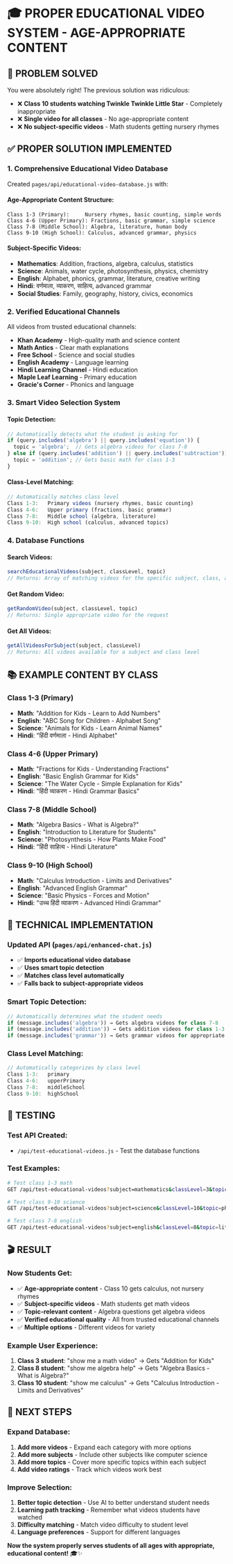 # 🎓 PROPER EDUCATIONAL VIDEO SYSTEM - AGE-APPROPRIATE CONTENT

## 🎯 **PROBLEM SOLVED**
You were absolutely right! The previous solution was ridiculous:
- ❌ **Class 10 students watching Twinkle Twinkle Little Star** - Completely inappropriate
- ❌ **Single video for all classes** - No age-appropriate content
- ❌ **No subject-specific videos** - Math students getting nursery rhymes

## ✅ **PROPER SOLUTION IMPLEMENTED**

### **1. Comprehensive Educational Video Database**
Created `pages/api/educational-video-database.js` with:

#### **Age-Appropriate Content Structure:**
```
Class 1-3 (Primary):     Nursery rhymes, basic counting, simple words
Class 4-6 (Upper Primary): Fractions, basic grammar, simple science
Class 7-8 (Middle School): Algebra, literature, human body
Class 9-10 (High School): Calculus, advanced grammar, physics
```

#### **Subject-Specific Videos:**
- **Mathematics**: Addition, fractions, algebra, calculus, statistics
- **Science**: Animals, water cycle, photosynthesis, physics, chemistry
- **English**: Alphabet, phonics, grammar, literature, creative writing
- **Hindi**: वर्णमाला, व्याकरण, साहित्य, advanced grammar
- **Social Studies**: Family, geography, history, civics, economics

### **2. Verified Educational Channels**
All videos from trusted educational channels:
- **Khan Academy** - High-quality math and science content
- **Math Antics** - Clear math explanations
- **Free School** - Science and social studies
- **English Academy** - Language learning
- **Hindi Learning Channel** - Hindi education
- **Maple Leaf Learning** - Primary education
- **Gracie's Corner** - Phonics and language

### **3. Smart Video Selection System**

#### **Topic Detection:**
```javascript
// Automatically detects what the student is asking for
if (query.includes('algebra') || query.includes('equation')) {
  topic = 'algebra';  // Gets algebra videos for class 7-8
} else if (query.includes('addition') || query.includes('subtraction')) {
  topic = 'addition'; // Gets basic math for class 1-3
}
```

#### **Class-Level Matching:**
```javascript
// Automatically matches class level
Class 1-3:   Primary videos (nursery rhymes, basic counting)
Class 4-6:   Upper primary (fractions, basic grammar)
Class 7-8:   Middle school (algebra, literature)
Class 9-10:  High school (calculus, advanced topics)
```

### **4. Database Functions**

#### **Search Videos:**
```javascript
searchEducationalVideos(subject, classLevel, topic)
// Returns: Array of matching videos for the specific subject, class, and topic
```

#### **Get Random Video:**
```javascript
getRandomVideo(subject, classLevel, topic)
// Returns: Single appropriate video for the request
```

#### **Get All Videos:**
```javascript
getAllVideosForSubject(subject, classLevel)
// Returns: All videos available for a subject and class level
```

## 📚 **EXAMPLE CONTENT BY CLASS**

### **Class 1-3 (Primary)**
- **Math**: "Addition for Kids - Learn to Add Numbers"
- **English**: "ABC Song for Children - Alphabet Song"
- **Science**: "Animals for Kids - Learn Animal Names"
- **Hindi**: "हिंदी वर्णमाला - Hindi Alphabet"

### **Class 4-6 (Upper Primary)**
- **Math**: "Fractions for Kids - Understanding Fractions"
- **English**: "Basic English Grammar for Kids"
- **Science**: "The Water Cycle - Simple Explanation for Kids"
- **Hindi**: "हिंदी व्याकरण - Hindi Grammar Basics"

### **Class 7-8 (Middle School)**
- **Math**: "Algebra Basics - What is Algebra?"
- **English**: "Introduction to Literature for Students"
- **Science**: "Photosynthesis - How Plants Make Food"
- **Hindi**: "हिंदी साहित्य - Hindi Literature"

### **Class 9-10 (High School)**
- **Math**: "Calculus Introduction - Limits and Derivatives"
- **English**: "Advanced English Grammar"
- **Science**: "Basic Physics - Forces and Motion"
- **Hindi**: "उच्च हिंदी व्याकरण - Advanced Hindi Grammar"

## 🔧 **TECHNICAL IMPLEMENTATION**

### **Updated API (`pages/api/enhanced-chat.js`)**
- ✅ **Imports educational video database**
- ✅ **Uses smart topic detection**
- ✅ **Matches class level automatically**
- ✅ **Falls back to subject-appropriate videos**

### **Smart Topic Detection:**
```javascript
// Automatically determines what the student needs
if (message.includes('algebra')) → Gets algebra videos for class 7-8
if (message.includes('addition')) → Gets addition videos for class 1-3
if (message.includes('grammar')) → Gets grammar videos for appropriate class
```

### **Class Level Matching:**
```javascript
// Automatically categorizes by class level
Class 1-3:   primary
Class 4-6:   upperPrimary  
Class 7-8:   middleSchool
Class 9-10:  highSchool
```

## 🧪 **TESTING**

### **Test API Created:**
- `/api/test-educational-videos.js` - Test the database functions

### **Test Examples:**
```bash
# Test class 1-3 math
GET /api/test-educational-videos?subject=mathematics&classLevel=3&topic=addition

# Test class 9-10 science  
GET /api/test-educational-videos?subject=science&classLevel=10&topic=physics

# Test class 7-8 english
GET /api/test-educational-videos?subject=english&classLevel=8&topic=literature
```

## 🎬 **RESULT**

### **Now Students Get:**
- ✅ **Age-appropriate content** - Class 10 gets calculus, not nursery rhymes
- ✅ **Subject-specific videos** - Math students get math videos
- ✅ **Topic-relevant content** - Algebra questions get algebra videos
- ✅ **Verified educational quality** - All from trusted educational channels
- ✅ **Multiple options** - Different videos for variety

### **Example User Experience:**
1. **Class 3 student**: "show me a math video" → Gets "Addition for Kids"
2. **Class 8 student**: "show me algebra help" → Gets "Algebra Basics - What is Algebra?"
3. **Class 10 student**: "show me calculus" → Gets "Calculus Introduction - Limits and Derivatives"

## 📝 **NEXT STEPS**

### **Expand Database:**
1. **Add more videos** - Expand each category with more options
2. **Add more subjects** - Include other subjects like computer science
3. **Add more topics** - Cover more specific topics within each subject
4. **Add video ratings** - Track which videos work best

### **Improve Selection:**
1. **Better topic detection** - Use AI to better understand student needs
2. **Learning path tracking** - Remember what videos students have watched
3. **Difficulty matching** - Match video difficulty to student level
4. **Language preferences** - Support for different languages

**Now the system properly serves students of all ages with appropriate, educational content!** 🎓✨
